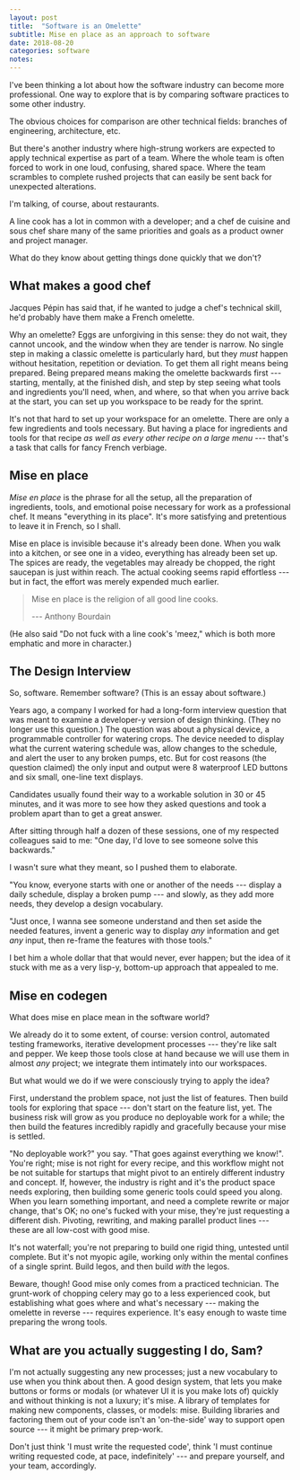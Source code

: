 ```yaml
---
layout: post
title:  "Software is an Omelette"
subtitle: Mise en place as an approach to software
date: 2018-08-20
categories: software
notes:
---
```


I've been thinking a lot about how the software industry can become more
professional. One way to explore that is by comparing software practices to some
other industry.

The obvious choices for comparison are other technical fields: branches of
engineering, architecture, etc.

But there's another industry where high-strung workers are expected to apply
technical expertise as part of a team. Where the whole team is often forced to
work in one loud, confusing, shared space. Where the team scrambles to complete
rushed projects that can easily be sent back for unexpected alterations.

I'm talking, of course, about restaurants.

A line cook has a lot in common with a developer; and a chef de cuisine and sous
chef share many of the same priorities and goals as a product owner and project
manager.

What do they know about getting things done quickly that we don't?

## What makes a good chef

Jacques Pépin has said that, if he wanted to judge a chef's technical skill, he'd
probably have them make a French omelette.

Why an omelette? Eggs are unforgiving in this sense: they do not wait, they
cannot uncook, and the window when they are tender is narrow. No single step in
making a classic omelette is particularly hard, but they *must* happen without
hesitation, repetition or deviation. To get them all right means being prepared.
Being prepared means making the omelette backwards first --- starting, mentally,
at the finished dish, and step by step seeing what tools and ingredients you'll
need, when, and where, so that when you arrive back at the start, you can set up
you workspace to be ready for the sprint.

It's not that hard to set up your workspace for an omelette. There are only a
few ingredients and tools necessary. But having a place for ingredients and
tools for that recipe *as well as every other recipe on a large menu* --- that's
a task that calls for fancy French verbiage.

## Mise en place

*Mise en place* is the phrase for all the setup, all the preparation of
ingredients, tools, and emotional poise necessary for work as a professional
chef. It means "everything in its place". It's more satisfying and pretentious
to leave it in French, so I shall.

Mise en place is invisible because it's already been done. When you walk into a
kitchen, or see one in a video, everything has already been set up. The spices
are ready, the vegetables may already be chopped, the right saucepan is just
within reach. The actual cooking seems rapid effortless --- but in fact, the effort was
merely expended much earlier.

> Mise en place is the religion of all good line cooks.
>
> --- Anthony Bourdain

(He also said "Do not fuck with a line cook's 'meez," which is both more emphatic
and more in character.)

## The Design Interview

So, software. Remember software? (This is an essay about software.)

Years ago, a company I worked for had a long-form interview question that was
meant to examine a developer-y version of design thinking. (They no longer use
this question.) The question was about a physical device, a programmable
controller for watering crops. The device needed to display what the current
watering schedule was, allow changes to the schedule, and alert the user to any
broken pumps, etc. But for cost reasons (the question claimed) the only input and
output were 8 waterproof LED buttons and six small, one-line text displays.

Candidates usually found their way to a workable solution in 30 or 45 minutes,
and it was more to see how they asked questions and took a problem apart than to
get a great answer.

After sitting through half a dozen of these sessions, one of my respected
colleagues said to me: "One day, I'd love to see someone solve this backwards."

I wasn't sure what they meant, so I pushed them to elaborate.

"You know, everyone starts with one or another of the needs --- display a daily
schedule, display a broken pump --- and slowly, as they add more needs, they
develop a design vocabulary.

"Just once, I wanna see someone understand and then set aside the needed
features, invent a generic way to display *any* information and get *any* input,
then re-frame the features with those tools."

I bet him a whole dollar that that would never, ever happen; but the idea of it
stuck with me as a very lisp-y, bottom-up approach that appealed to me.


## Mise en codegen

What does mise en place mean in the software world?

We already do it to some extent, of course: version control, automated testing
frameworks, iterative development processes --- they're like salt and pepper. We
keep those tools close at hand because we will use them in almost *any* project;
we integrate them intimately into our workspaces.

But what would we do if we were consciously trying to apply the idea?

First, understand the problem space, not just the list of features.
Then build tools for exploring that space --- don't start on the feature list, yet.
The business risk will grow as you produce no deployable work for a while; the then
build the features incredibly rapidly and gracefully because your mise is
settled.

"No deployable work?" you say. "That goes against everything we know!". You're
right; mise is not right for every recipe, and this workflow might not be
not suitable for startups that might pivot to an entirely different industry and
concept. If, however, the industry is right and it's the product space needs
exploring, then building some generic tools could speed you along. When you
learn something important, and need a complete rewrite or major change, that's
OK; no one's fucked with your mise, they're just requesting a different dish.
Pivoting, rewriting, and making parallel product lines --- these are all low-cost
with good mise.

It's not waterfall; you're not preparing to build one rigid thing, untested
until complete. But it's not myopic agile, working only within the mental
confines of a single sprint. Build legos, and then build *with* the legos.

Beware, though! Good mise only comes from a practiced technician. The grunt-work
of chopping celery may go to a less experienced cook, but establishing what goes
where and what's necessary --- making the omelette in reverse --- requires
experience. It's easy enough to waste time preparing the wrong tools.


## What are you actually suggesting I do, Sam?

I'm not actually suggesting any new processes; just a new vocabulary to use when you
think about then. A good design system, that lets you make buttons or forms or
modals (or whatever UI it is you make lots of) quickly and without thinking is
not a luxury; it's mise. A library of templates for making new components,
classes, or models: mise. Building libraries and factoring them out of your code
isn't an 'on-the-side' way to support open source --- it might be primary prep-work.

Don't just think 'I must write the requested code', think 'I must continue
writing requested code, at pace, indefinitely' --- and prepare yourself, and your
team, accordingly.

